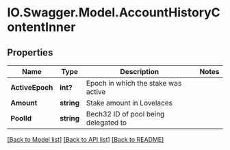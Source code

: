 # IO.Swagger.Model.AccountHistoryContentInner
## Properties

Name | Type | Description | Notes
------------ | ------------- | ------------- | -------------
**ActiveEpoch** | **int?** | Epoch in which the stake was active | 
**Amount** | **string** | Stake amount in Lovelaces | 
**PoolId** | **string** | Bech32 ID of pool being delegated to | 

[[Back to Model list]](../README.md#documentation-for-models) [[Back to API list]](../README.md#documentation-for-api-endpoints) [[Back to README]](../README.md)

